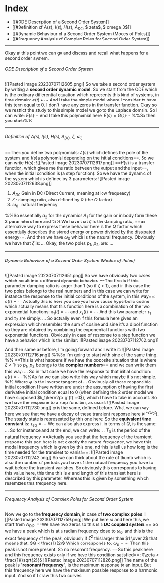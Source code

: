# Index
- [[#ODE Description of a Second Order System]]
- [[#Definition of $A(s)$, $I(s)$, $H(s)$, $A_{DC}$, $ zeta$, $ omega_0$]]
- [[#Dynamic Behaviour of a Second Order System (Modes of Poles)]]
- [[#Frequency Analysis of Complex Poles for Second Order System]]

---
Okay at this point we can go and discuss and recall what happens for a second order system. 

###### ODE Description of a Second Order System
![[Pasted image 20230707112605.png]]
So we take a second order system by writing a **second order dynamic model**. 
So we start from the ODE which is the ordinary differential equation which represents this kind of systems, in time domain: $e(t) + \cdots$
And I take the simple model where I consider to have this term equal to $0$.
I don't have any zeros in the transfer function. 
Okay so we restrict the study to this simple model we go to the Laplace domain. 
So I can write: $E(s) \cdots$
And I take this polynomial here: $E(s) = G(s) \cdots$
%%So then you start:%%

---

###### Definition of $A(s)$, $I(s)$, $H(s)$, $A_{DC}$, $\zeta$, $\omega_0$
==Then you define two polynomials: $A(s)$ which defines the pole of the system, and $I(s)$a polynomial depending on the initial conditions==.
So we can write $H(s)$:
![[Pasted image 20230707112617.png]]
==$H(s)$ is a transfer function, which gives me the ratio between the output and the input==, when the initial condition is (a step function):
So we have the dynamic of the system which is defined by 3 parameters:
![[Pasted image 20230707112638.png]]
1. $A_{DC}$ Gain in DC (Direct Current, meaning at low frequency)
2. $\zeta$ : damping ratio, also defined by $Q$ (the $Q$ factor)
3. $\omega_0$ : natural frequency

%%So essentially $a_2$ for the dynamics $A_1$ for the gain or in body form these 2 parameters here and %%
We have that $\zeta$ is the damping ratio, ==an alternative way to express these behavior here is the $Q$ factor which essentially describes the stored energy or power divided by the dissipated energy==. 
And then we have $\omega_0$ which is the natural frequency. 
Obviously we have that $\zeta$ is: ...
Okay, the two poles $p_1$, $p_2$, are: ...

---

###### Dynamic Behaviour of a Second Order System (Modes of Poles)

![[Pasted image 20230707112651.png]]
So we have obviously two cases which result into a different dynamic behavior. 
==The first is if this parameter damping ratio is larger than $1$ (so if $\zeta > 1$), and in this case the two poles belongs to the real numbers and in this case we can write for instance the response to the initial conditions of the system, in this way==: $e(t) = \cdots$
Actually this is here you see you have cause hyperbolic cosine which actually means that this function here is a combination of the two exponential functions: $x_1(t) = \cdots$ and $x_2(t) = \cdots$
And this two parameter $\tau_1$ and $\tau_2$ are simply: ...
So actually even if this formula here gives an expression which resembles the sum of cosine and sine it's a dipol function so they are obtained by combining the exponential functions with two exponential functions.
Obviously in case of response to a step function we have a behavior which is the similar:
![[Pasted image 20230707112702.png]]

And then same as before, I'm going forward and I write it:
![[Pasted image 20230707112716.png]]
%%So I'm going to start with sine of the same thing. %%
==This is what happens if we have the opposite situation that is where $\zeta < 1$: so $p_1$, $p_2$ belongs to the **complex numbers**== and we can write them this way: ...
So in that case we have the response to that initial condition: $e(t) =\cdots$
%%As far we can also write this way which maybe it's not simple. %%
Where $\varphi$ is the inverse tangent of ... 
Obviously all these responsible initial condition I have written are under the assumption of having the first derivative initial condition equal to $0$ (when defining the 2 order model we have supposed $b_1\kern2px g'(t) =0$), which I have to take in account.
So we have the resposne to a step funciton, as usual:
![[Pasted image 20230707112730.png]]
$\varphi$ is the same, defined before. 
What we can say here we see that we have a decay of these transient response here ($e^{-\zeta \omega_0 t}$). 
The steady state is represented by this one here:
So the **equivalent time constant** is: $\tau_{eq} = \cdots$
We can also also express it in terms of $Q$, is the same: ...
So for instance and at the end, we can write: ...
$T_0$ is the period of the natural frequency. 
==Actually you see that the frequency of the transient response this part here is not exactly the natural frequency, we have this modal frequency which is given by this one, nd this is tell us how long is the time needed for the transient to vanish==:
![[Pasted image 20230707112742.png]]
So we can think about the rule of thumb which is also the number of periods you have of the natural frequency you have to wait before the transient vanishes. 
So obviously this corresponds to having this value here, this time this is $e$ and length of this transient here is described by this parameter.
Whereas this is given by something which resembles this frequency here.

---
###### Frequency Analysis of Complex Poles for Second Order System

Now we go to the **frequency domain**, in case of **two complex poles**:
![[Pasted image 20230707112759.png]]
We put here $\omega$ and here this, we start from $A_{DC}$.
==We have two zeros so this is a **DC coupled system**.==
So we have a peak which is at a radian frequency close to $\omega_0$, and this is the exact frequency of the peak, obviously if $\zeta^2$ this larger than $1 \over 2$ that means that: $Q < \frac{1}{2}$
Which corresponds to: $\omega_p = \cdots$
Then this peak is not more present.
So no resonant frequency.
==So this peak here and this frequency exists only if we have this condition satisfied==: $\zeta < \frac{1}{\sqrt{2}}$
![[Pasted image 20230707112826.png]]
The name of the peak is "**resonant frequency**", is the maximum response to an input.
But this frequency here we have the maximum possible response to a harmonic input. 
And so if I draw this two curves: 
